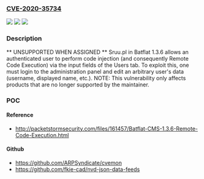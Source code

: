 ### [CVE-2020-35734](https://cve.mitre.org/cgi-bin/cvename.cgi?name=CVE-2020-35734)
![](https://img.shields.io/static/v1?label=Product&message=n%2Fa&color=blue)
![](https://img.shields.io/static/v1?label=Version&message=n%2Fa&color=blue)
![](https://img.shields.io/static/v1?label=Vulnerability&message=n%2Fa&color=brighgreen)

### Description

** UNSUPPORTED WHEN ASSIGNED ** Sruu.pl in Batflat 1.3.6 allows an authenticated user to perform code injection (and consequently Remote Code Execution) via the input fields of the Users tab. To exploit this, one must login to the administration panel and edit an arbitrary user's data (username, displayed name, etc.). NOTE: This vulnerability only affects products that are no longer supported by the maintainer.

### POC

#### Reference
- http://packetstormsecurity.com/files/161457/Batflat-CMS-1.3.6-Remote-Code-Execution.html

#### Github
- https://github.com/ARPSyndicate/cvemon
- https://github.com/fkie-cad/nvd-json-data-feeds

